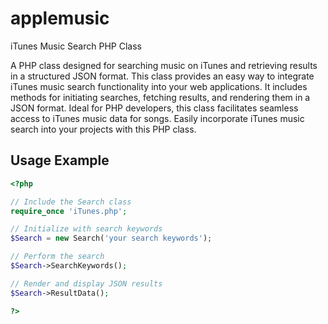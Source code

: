 # applemusic
iTunes Music Search PHP Class

A PHP class designed for searching music on iTunes and retrieving results in a structured JSON format. This class provides an easy way to integrate iTunes music search functionality into your web applications. It includes methods for initiating searches, fetching results, and rendering them in a JSON format. Ideal for PHP developers, this class facilitates seamless access to iTunes music data for songs. Easily incorporate iTunes music search into your projects with this PHP class.

## Usage Example

```php
<?php

// Include the Search class
require_once 'iTunes.php';

// Initialize with search keywords
$Search = new Search('your search keywords');

// Perform the search
$Search->SearchKeywords();

// Render and display JSON results
$Search->ResultData();

?>
